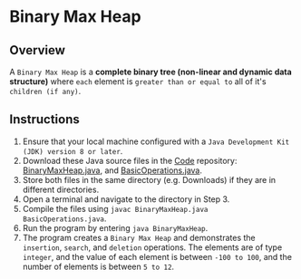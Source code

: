 # Binary Max Heap

## Overview 
A `Binary Max Heap` is a **complete binary tree (non-linear and dynamic data structure)**
where `each` element is `greater than or equal to` all of it's `children (if any)`.

## Instructions
1. Ensure that your local machine configured with a `Java Development Kit (JDK) version 8 or later`.
2. Download these Java source files in the [Code](https://github.com/shumarb/code/tree/main) repository: [BinaryMaxHeap.java](https://github.com/shumarb/code/tree/main/data-structures/BinaryMaxHeap.java), and [BasicOperations.java](https://github.com/shumarb/code/tree/main/BasicOperations.java).
3. Store both files in the same directory (e.g. Downloads) if they are in different directories.
4. Open a terminal and navigate to the directory in Step 3.
5. Compile the files using `javac BinaryMaxHeap.java BasicOperations.java`.
6. Run the program by entering `java BinaryMaxHeap`.
7. The program creates a `Binary Max Heap` and demonstrates the `insertion`, `search`, and `deletion` operations. The elements are of type `integer`, and the value of each element is between `-100 to 100`, and the number of elements is between `5 to 12`.
